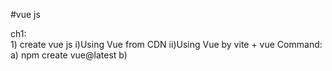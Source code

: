 #vue js 

ch1:  
    1) create vue js 
        i)Using Vue from CDN
        ii)Using Vue by vite + vue
            Command: 
                a) npm create vue@latest
                b)